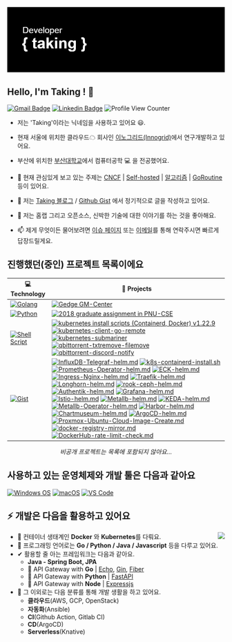 <a href="https://github.com/taking" target="_blank" rel="noopener noreferrer">
    <img src="https://github.com/taking/taking/blob/main/header.png?raw=true" alt="github taking header" />
</a>



<h2>Hello, I'm Taking ! 🚀 </h2> 

[![Gmail Badge](https://img.shields.io/badge/-Gmail-c14438?style=flat-square&logo=Gmail&logoColor=white&link=mailto:taking@duck.com)](mailto:consine2@gmail.com) [![Linkedin Badge](https://img.shields.io/badge/-Linkedin-blue?style=flat-square&logo=Linkedin&logoColor=white&link=https://www.linkedin.com/in/hyungtag-park/)](https://www.linkedin.com/in/hyungtag-park/)
![Profile View Counter](https://komarev.com/ghpvc/?username=taking)

- 저는 'Taking'이라는 닉네임을 사용하고 있어요 😃.

- 현재 서울에 위치한 클라우드☁ 회사인 [이노그리드(Innogrid)](https://www.innogrid.com)에서 연구개발하고 있어요.

- 부산에 위치한 [부산대학교](https://cse.pusan.ac.kr/cse/index.do)에서 컴퓨터공학 💻 을 전공했어요.

- 🌱 현재 관심있게 보고 있는 주제는 [CNCF](https://landscape.cncf.io/) | [Self-hosted](https://www.reddit.com/r/selfhosted/) | [알고리즘](https://github.com/taking/algorithm-solved) | [GoRoutine](https://go.dev/tour/concurrency/1) 등이 있어요.

- 📝 저는 [Taking 블로그](https://taking.kr) / [Github Gist](https://gist.github.com/taking) 에서 정기적으로 글을 작성하고 있어요.

- 💬 저는 홈랩 그리고 오픈소스, 신박한 기술에 대한 이야기를 하는 것을 좋아해요.

- 📫 제게 무엇이든 물어보려면 [이슈 페이지](https://github.com/taking/taking/issues) 또는 [이메일](mailto:taking@duck.com)를 통해 연락주시면 빠르게 답장드릴게요.

## 진행했던(중인) 프로젝트 목록이에요

| 💻 **Technology**                                             | 🚀 **Projects**                                               |
| ------------------------------------------------------------ | ------------------------------------------------------------ |
| [![Golang](https://img.shields.io/static/v1?label=&message=Golang&color=7FD6EA&logo=go&logoColor=FFFFFF)](https://golang.org/) | [![Gedge GM-Center](https://img.shields.io/static/v1?label=&message=2021~2022_Griffin-Edge_GM-CENTER&color=000605&logo=github&logoColor=FFFFFF&labelColor=000605)](https://github.com/gedge-platform/gm-center/) |
| [![Python](https://img.shields.io/static/v1?label=&message=Python&color=3C78A9&logo=python&logoColor=FFFFFF)](https://www.python.org/) | [![2018 graduate assignment in PNU-CSE](https://img.shields.io/static/v1?label=&message=2018_graduate-assignment&color=000605&logo=github&logoColor=FFFFFF&labelColor=000605)](https://github.com/taking/TeamClear) |
| [![Shell Script](https://img.shields.io/static/v1?label=&message=Shell-Script&color=black&logo=gnu-bash&logoColor=FFFFFF)](#) | [![kubernetes install scripts (Containerd, Docker) v1.22.9](https://img.shields.io/static/v1?label=&message=kubernetes_install_script&color=000605&logo=github&logoColor=FFFFFF&labelColor=000605)](https://gist.github.com/taking/780f3006f8b0ff5443e719e17ee10cd6) [![kubernetes-client-go-remote](https://img.shields.io/static/v1?label=&message=kubernetes-client-go-remote&color=000605&logo=github&logoColor=FFFFFF&labelColor=000605)](https://gist.github.com/taking/78b6fb7bbdaa95b73ac7c0d0d574d2c1) [![kubernetes-submariner](https://img.shields.io/static/v1?label=&message=kubernetes-submariner-calico&color=000605&logo=github&logoColor=FFFFFF&labelColor=000605)](https://gist.github.com/taking/843f355679166aed024d00770f7400c7) [![qbittorrent-txtremove-filemove](https://img.shields.io/static/v1?label=&message=qbittorrent-txt-file-remove&color=000605&logo=github&logoColor=FFFFFF&labelColor=000605)](https://gist.github.com/taking/32b7eb0abf47e70cb4a96d17faaaeac3) [![qbittorrent-discord-notify](https://img.shields.io/static/v1?label=&message=qbittorrent-discord-notify&color=000605&logo=github&logoColor=FFFFFF&labelColor=000605)](https://gist.github.com/taking/201b35de97cde3ba5348bce50aac44b3) |
| [![Gist](https://img.shields.io/static/v1?label=&message=Gist&color=black&logo=github&logoColor=FFFFFF)](#) | [![InfluxDB-Telegraf-helm.md](https://img.shields.io/static/v1?label=&message=InfluxDB-Telegraf-helm.md&color=000605&logo=github&logoColor=FFFFFF&labelColor=000605)](https://gist.github.com/taking/91aba3cbb6c91290f2214497278954b1) [![k8s-containerd-install.sh](https://img.shields.io/static/v1?label=&message=k8s-containerd-install.sh&color=000605&logo=github&logoColor=FFFFFF&labelColor=000605)](https://gist.github.com/taking/780f3006f8b0ff5443e719e17ee10cd6) [![Prometheus-Operator-helm.md](https://img.shields.io/static/v1?label=&message=prometheus-operator-helm&color=000605&logo=github&logoColor=FFFFFF&labelColor=000605)](https://gist.github.com/taking/6272a08629057b0cdce1e4bd619b1395) [![ECK-helm.md](https://img.shields.io/static/v1?label=&message=eck-helm.md&color=000605&logo=github&logoColor=FFFFFF&labelColor=000605)](https://gist.github.com/taking/43a6aafdff1e86e888b72bb6d06fc22f) [![Ingress-Nginx-helm.md](https://img.shields.io/static/v1?label=&message=ingress-nginx-helm.md&color=000605&logo=github&logoColor=FFFFFF&labelColor=000605)](https://gist.github.com/taking/341d49802a74b36ae7ef6255e15a2021) [![Traefik-helm.md](https://img.shields.io/static/v1?label=&message=traefik-helm.md&color=000605&logo=github&logoColor=FFFFFF&labelColor=000605)](https://gist.github.com/taking/cceffbb4d9de1989f826bb46520b9762) [![Longhorn-helm.md](https://img.shields.io/static/v1?label=&message=longhorn-helm.md&color=000605&logo=github&logoColor=FFFFFF&labelColor=000605)](https://gist.github.com/taking/95c6f9ba807e827ff62724b58464fd84) [![rook-ceph-helm.md](https://img.shields.io/static/v1?label=&message=rook-ceph-helm.md&color=000605&logo=github&logoColor=FFFFFF&labelColor=000605)](https://gist.github.com/taking/4073663492331346da1547e2dc66c011) [![Authentik-helm.md](https://img.shields.io/static/v1?label=&message=authentik-helm.md&color=000605&logo=github&logoColor=FFFFFF&labelColor=000605)](https://gist.github.com/taking/adbca4931222eb3b0f8c6e8d3495e2c0) [![Grafana-helm.md](https://img.shields.io/static/v1?label=&message=grafana-helm.md&color=000605&logo=github&logoColor=FFFFFF&labelColor=000605)](https://gist.github.com/taking/79d76e0a547af54ad1483f67207ee989) [![Istio-helm.md](https://img.shields.io/static/v1?label=&message=istio-helm.md&color=000605&logo=github&logoColor=FFFFFF&labelColor=000605)](https://gist.github.com/taking/79b0e20bd8ef9bd76ab3f5ab13870367) [![Metallb-helm.md](https://img.shields.io/static/v1?label=&message=metallb-helm.md&color=000605&logo=github&logoColor=FFFFFF&labelColor=000605)](https://gist.github.com/taking/5f604675399fc2caa70ba56bc89966b7) [![KEDA-helm.md](https://img.shields.io/static/v1?label=&message=keda-helm.md&color=000605&logo=github&logoColor=FFFFFF&labelColor=000605)](https://gist.github.com/taking/6b0c325aa35e56da38b014d716118156) [![Metallb-Operator-helm.md](https://img.shields.io/static/v1?label=&message=metallb-operator-helm.md&color=000605&logo=github&logoColor=FFFFFF&labelColor=000605)](https://gist.github.com/taking/0865f604513be357b7ffc9e2de0bc47a) [![Harbor-helm.md](https://img.shields.io/static/v1?label=&message=harbor-helm.md&color=000605&logo=github&logoColor=FFFFFF&labelColor=000605)](https://gist.github.com/taking/116be9120380f226d0a2aacb585beade) [![Chartmuseum-helm.md](https://img.shields.io/static/v1?label=&message=chartmuseum-helm.md&color=000605&logo=github&logoColor=FFFFFF&labelColor=000605)](https://gist.github.com/taking/eaa8c040d2e1978f2166748a5c901ba6) [![ArgoCD-helm.md](https://img.shields.io/static/v1?label=&message=argocd-helm.md&color=000605&logo=github&logoColor=FFFFFF&labelColor=000605)](https://gist.github.com/taking/36f64910eab11e17e07fffe97234a4c2) [![Proxmox-Ubuntu-Cloud-Image-Create.md](https://img.shields.io/static/v1?label=&message=proxmox-ubuntu-cloud-image-create.md&color=000605&logo=github&logoColor=FFFFFF&labelColor=000605)](https://gist.github.com/taking/8851e39281e3484a899e12edbe945188) [![docker-registry-mirror.md](https://img.shields.io/static/v1?label=&message=docker-registry-mirror.md&color=000605&logo=github&logoColor=FFFFFF&labelColor=000605)](https://gist.github.com/taking/478d855e989a4ec84085648a727b877f) [![DockerHub-rate-limit-check.md](https://img.shields.io/static/v1?label=&message=dockerhub-rate-limit-check.md&color=000605&logo=github&logoColor=FFFFFF&labelColor=000605)](https://gist.github.com/taking/9a0bfeb433a323ac9166784bc0c33ee8) |


<div align="center">
    <i>비공개 프로젝트는 목록에 포함되지 않아요...</i>
</div>

## 사용하고 있는 운영체제와 개발 툴은 다음과 같아요

[![Windows OS](https://img.shields.io/badge/Windows-11-%23007ACC?style=flat-square&logo=windows)](https://insider.windows.com/en-us/insidewindows11)
[![macOS](https://img.shields.io/badge/macOS-monterey-%23007ACC?style=flat-square&logo=apple)](https://www.apple.com/macos/monterey/) [![VS Code](https://img.shields.io/badge/IDE-VSCode-%23007ACC?style=flat-square&logo=Visual-studio-code)](https://code.visualstudio.com/)

## ⚡ 개발은 다음을 활용하고 있어요
<img align="right" src="https://github-readme-stats.vercel.app/api?username=taking&show_icons=true">

- 🔧 컨테이너 생태계인 **Docker** 와 **Kubernetes**를 다뤄요.
- 💬 프로그래밍 언어로는 **Go / Python / Java / Javascript** 등을 다루고 있어요. 
- ✔ 활용할 줄 아는 프레임워크는 다음과 같아요.
    - **Java - Spring Boot, JPA**
    - 🚪 API Gateway with **Go** | [Echo](https://github.com/labstack/echo), [Gin](https://github.com/gin-gonic/gin), [Fiber](https://github.com/gofiber/fiber)
    - 🚪 API Gateway with **Python** | [FastAPI](https://github.com/tiangolo/fastapi)
    - 🚪 API Gateway with **Node** | [Expressjs](https://github.com/expressjs/express)
- 🔎 그 이외로는 다음 분류를 통해 개발 생활을 하고 있어요.
    - **클라우드**(AWS, GCP, OpenStack)
    - **자동화**(Ansible)
    - **CI**(Github Action, Gitlab CI)
    - **CD**(ArgoCD)
    - **Serverless**(Knative)
